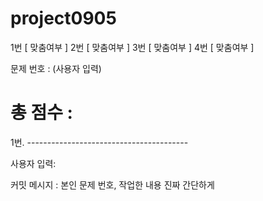 # project0905
1번     [ 맞춤여부 ]
2번     [ 맞춤여부 ]
3번     [ 맞춤여부 ]
4번     [ 맞춤여부 ]
 
문제 번호 : (사용자 입력)

총 점수 : 
===========================

1번. ----------------------------------------


사용자 입력: 



커밋 메시지 : 본인 문제 번호, 작업한 내용 진짜 간단하게